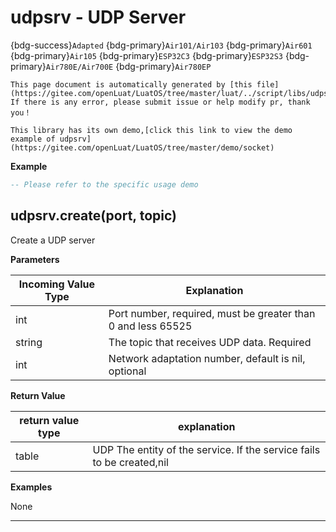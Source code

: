 # udpsrv - UDP Server

{bdg-success}`Adapted` {bdg-primary}`Air101/Air103` {bdg-primary}`Air601` {bdg-primary}`Air105` {bdg-primary}`ESP32C3` {bdg-primary}`ESP32S3` {bdg-primary}`Air780E/Air700E` {bdg-primary}`Air780EP`

```{note}
This page document is automatically generated by [this file](https://gitee.com/openLuat/LuatOS/tree/master/luat/../script/libs/udpsrv.lua). If there is any error, please submit issue or help modify pr, thank you！
```

```{tip}
This library has its own demo,[click this link to view the demo example of udpsrv](https://gitee.com/openLuat/LuatOS/tree/master/demo/socket)
```

**Example**

```lua
-- Please refer to the specific usage demo

```

## udpsrv.create(port, topic)



Create a UDP server

**Parameters**

|Incoming Value Type | Explanation|
|-|-|
|int|Port number, required, must be greater than 0 and less 65525|
|string|The topic that receives UDP data. Required|
|int|Network adaptation number, default is nil, optional|

**Return Value**

|return value type | explanation|
|-|-|
|table|UDP The entity of the service. If the service fails to be created,nil|

**Examples**

None

---

